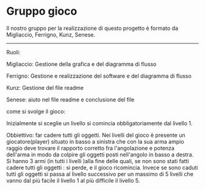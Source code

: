 # Gruppo gioco

Il nostro gruppo per la realizzazione di questo progetto è formato da Migliaccio, Ferrigno, Kunz, Senese.
 ***
Ruoli:

Migliaccio: Gestione della grafica e del diagramma di flusso

Ferrigno: Gestione e realizzazione del software e del diagramma di flusso

Kunz: Gestione del file readme

Senese: aiuto nel file readme e conclusione del file 

come si svolge il gioco:

Inizialmente si sceglie un livello si comincia obbligatoriamente dal livello 1. 

Obbiettivo: far cadere tutti gli oggetti.
Nei livelli del gioco è presente un giocatore(player) situato in basso a sinistra  che con la sua arma ampio raggio deve trovare il rapporto corretto  fra l'angolazione e potenza dell'arma  in modo da colpire gli oggetti posti nell'angolo in basso a destra. Si hanno 3 armi (in tutti i livelli )alla fine delle quali, se non sono stati fatti cadere tutti gli oggetti : si perde, e il gioco ricomincia. Invece se sono caduti tutti gli oggetti si passa al livello successivo per un massimo di 5 livelli che vanno dal più facile il livello 1 al più difficile il livello 5.
